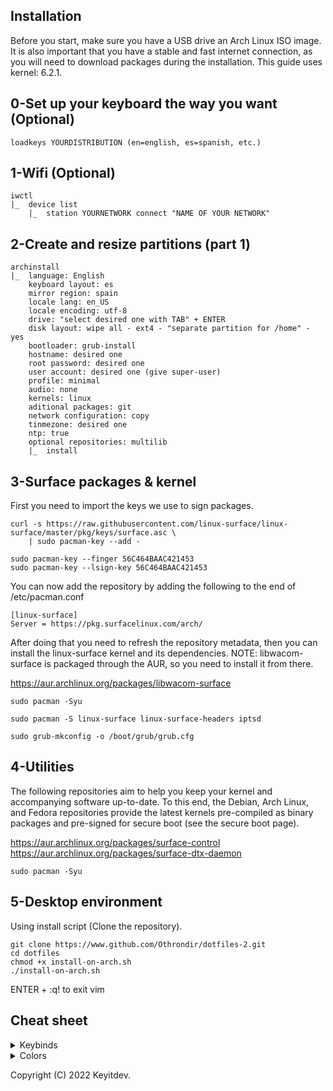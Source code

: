 ## Installation
Before you start, make sure you have a USB drive an Arch Linux ISO image. It is also important that you have a stable and fast internet connection, as you will need to download packages during the installation. This guide uses kernel: 6.2.1.

##  0-Set up your keyboard the way you want (Optional)
```
loadkeys YOURDISTRIBUTION (en=english, es=spanish, etc.)
```

##  1-Wifi (Optional)
```
iwctl
|_  device list
    |_  station YOURNETWORK connect "NAME OF YOUR NETWORK"
```

##  2-Create and resize partitions (part 1)
```
archinstall
|_  language: English
    keyboard layout: es
    mirror region: spain
    locale lang: en_US
    locale encoding: utf-8
    drive: "select desired one with TAB" + ENTER
    disk layout: wipe all - ext4 - "separate partition for /home" - yes
    bootloader: grub-install
    hostname: desired one
    root password: desired one
    user account: desired one (give super-user)
    profile: minimal
    audio: none
    kernels: linux
    aditional packages: git
    network configuration: copy
    tinmezone: desired one
    ntp: true
    optional repositories: multilib
    |_  install
```

##  3-Surface packages & kernel
First you need to import the keys we use to sign packages.
```
curl -s https://raw.githubusercontent.com/linux-surface/linux-surface/master/pkg/keys/surface.asc \
    | sudo pacman-key --add -
```
```
sudo pacman-key --finger 56C464BAAC421453
sudo pacman-key --lsign-key 56C464BAAC421453
```
You can now add the repository by adding the following to the end of /etc/pacman.conf
```
[linux-surface]
Server = https://pkg.surfacelinux.com/arch/
```
After doing that you need to refresh the repository metadata, then you can install the linux-surface kernel and its dependencies.
NOTE: libwacom-surface is packaged through the AUR, so you need to install it from there.

https://aur.archlinux.org/packages/libwacom-surface
```
sudo pacman -Syu
```
```
sudo pacman -S linux-surface linux-surface-headers iptsd
```
```
sudo grub-mkconfig -o /boot/grub/grub.cfg
```

##  4-Utilities
The following repositories aim to help you keep your kernel and accompanying software up-to-date. To this end, the Debian, Arch Linux, and Fedora repositories provide the latest kernels pre-compiled as binary packages and pre-signed for secure boot (see the secure boot page).

https://aur.archlinux.org/packages/surface-control
https://aur.archlinux.org/packages/surface-dtx-daemon
```
sudo pacman -Syu
```

##  5-Desktop environment
Using install script (Clone the repository).
```
git clone https://www.github.com/Othrondir/dotfiles-2.git
cd dotfiles
chmod +x install-on-arch.sh
./install-on-arch.sh
```
ENTER + :q! to exit vim

## Cheat sheet


<details>
<summary>Keybinds</summary>

These are the basic keybinds. Read through the [i3](./config/i3/config) config for more keybinds.

|        Keybind         |                 Function                 |
| ---------------------- | ---------------------------------------- |
| `Win + Enter`          | Launch terminal (alacritty)              |
| `Win + Shift + Q`      | Close window                             |
| `Win + Q`              | Stacking layout                          |
| `Win + W`              | Tabbed layout                            |
| `Win + E`              | Default layout                           |
| `Win + R`              | Resize mode                              |
| `Win + T`              | Restore layout                           |
| `Win + Y`              | Save layout                              |
| `Win + A`              | Rofi open windows menu                   |
| `Win + S`              | Rofi full menu                           |
| `Win + D`              | Rofi menu                                |
| `Win + Z`              | Rofi bookmarks                           |
| `Win + X`              | Rofi powermenu                           |
| `Win + C`              | Rofi screenshot script                   |
| `Win + G`              | Gaps settings                            |
| `Win + V`              | Set vertical orientation                 |
| `Win + H`              | Set horizontal orientation               |
| `Win + I`              | Lock screen                              |
| `Win + O`              | Show polybar                             |
| `Win + P`              | Hide polybar                             |
| `Win + B`              | Move workspace to another monitor        |
| `Win + N`              | Dual monitor mode                        |
| `Win + M`              | Single monitor mode                      |
| `Win + arrows (jkl;)`  | Resizing, moving windows                 |
| `Win + Shift + E`      | Exit i3                                  |
| `Win + Shift + R`      | Restart i3                               |

Note: `Win` refers to the `Super/Mod` key.

</details>

<details>
<summary>Colors</summary>

|        Color           |                 Hex code                 |
| ---------------------- | ---------------------------------------- |
|  background            | #1b1b25                                  |
|  background 2          | #282A36                                  |
|  background 3          | #16161e                                  |
|  border                | #343746                                  |
|  foreground            | #dedede                                  |
|  white                 | #eeffff                                  |
|  black                 | #15121c                                  |
|  red                   | #cb5760                                  |
|  green                 | #999f63                                  |
|  yellow                | #d4a067                                  |
|  blue                  | #6c90a8                                  |
|  purple                | #776690                                  |
|  cyan                  | #528a9b                                  |
|  pink                  | #ffa8c5                                  |
|  orange                | #c87c3e                                  |

</details>

Copyright (C) 2022 Keyitdev.
